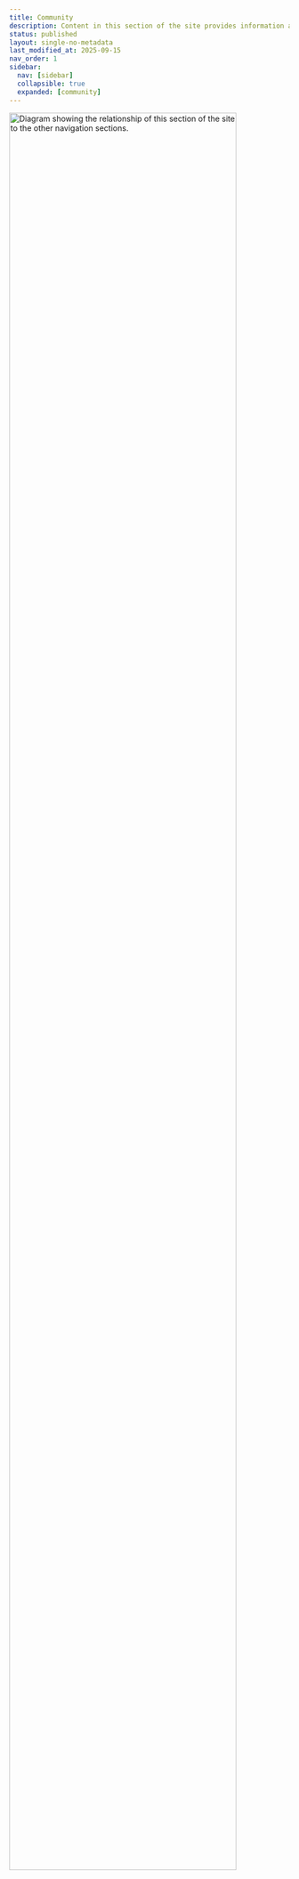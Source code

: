 ```yaml
---
title: Community
description: Content in this section of the site provides information about the community of practice surrounding the Paleo Data Knowledge Hub. Visit individual pages in the navigation to learn more.
status: published
layout: single-no-metadata
last_modified_at: 2025-09-15
nav_order: 1
sidebar:
  nav: [sidebar]
  collapsible: true
  expanded: [community]
---
```


<img style="float: center; margin: 0px 0px 0px 0px;" width="90%" src="/assets/images/splash-community.svg" alt="Diagram showing the relationship of this section of the site to the other navigation sections.">
